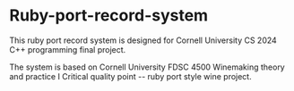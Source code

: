 # Ruby-port-record-system

This ruby port record system is designed for Cornell University CS 2024 C++ programming final project.

The system is based on Cornell University FDSC 4500 Winemaking theory and practice I Critical quality point -- ruby port style wine project. 


